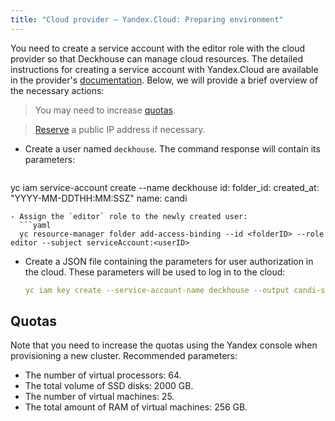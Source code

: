 ```yaml
---
title: "Cloud provider — Yandex.Cloud: Preparing environment"
---
```


You need to create a service account with the editor role with the cloud provider so that Deckhouse can manage cloud resources. The detailed instructions for creating a service account with Yandex.Cloud are available in the provider's [documentation](https://cloud.yandex.com/en/docs/resource-manager/operations/cloud/set-access-bindings). Below, we will provide a brief overview of the necessary actions:

> You may need to increase [quotas](#quotas).

> [Reserve](faq.html#reserving-a-public-ip-address) a public IP address if necessary.

- Create a user named `deckhouse`. The command response will contain its parameters:
  ```yaml
yc iam service-account create --name deckhouse
id: <userID>
folder_id: <folderID>
created_at: "YYYY-MM-DDTHH:MM:SSZ"
name: candi
```
- Assign the `editor` role to the newly created user:
  ```yaml
  yc resource-manager folder add-access-binding --id <folderID> --role editor --subject serviceAccount:<userID>
  ```
- Create a JSON file containing the parameters for user authorization in the cloud. These parameters will be used to log in to the cloud:
  ```yaml
  yc iam key create --service-account-name deckhouse --output candi-sa-key.json
  ```

## Quotas

Note that you need to increase the quotas using the Yandex console when provisioning a new cluster. Recommended parameters:
* The number of virtual processors: 64.
* The total volume of SSD disks: 2000 GB.
* The number of virtual machines: 25.
* The total amount of RAM of virtual machines: 256 GB.
